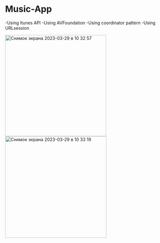 # Music-App

-Using Itunes API
-Using AVFoundation
-Using coordinator pattern
-Using URLsession

<img width="328" alt="Снимок экрана 2023-03-29 в 10 32 57" src="https://user-images.githubusercontent.com/121435424/228427513-8cc750b2-2c50-4dbf-9de9-17ff7d401f21.png">
<img width="329" alt="Снимок экрана 2023-03-29 в 10 33 19" src="https://user-images.githubusercontent.com/121435424/228427562-48870343-e1d3-4f62-bd1e-6e3ddbe45081.png">
